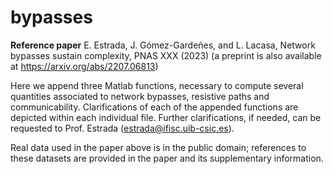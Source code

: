 # bypasses

**Reference paper**
E. Estrada, J. Gómez-Gardeñes, and L. Lacasa,
Network bypasses sustain complexity, 
PNAS XXX (2023) (a preprint is also available at https://arxiv.org/abs/2207.06813)

Here we append three Matlab functions, necessary to compute several quantities associated to network bypasses, resistive paths and communicability. Clarifications of each of the appended functions are depicted within each individual file. Further clarifications, if needed, can be requested to Prof. Estrada (estrada@ifisc.uib-csic.es).

Real data used in the paper above is in the public domain; references to these datasets are provided in the paper and its supplementary information.

